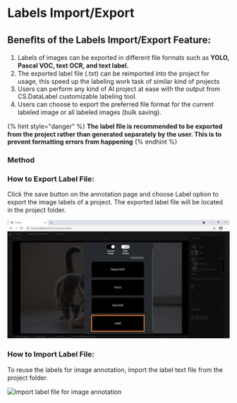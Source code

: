 # Labels Import/Export

## Beneﬁts of the Labels Import/Export Feature:

1. Labels of images can be exported in different ﬁle formats such as **YOLO, Pascal VOC, text OCR, and text label.**
2. The exported label ﬁle \(.txt\) can be reimported into the project for usage, this speed up the labeling work task of similar kind of projects
3. Users can perform any kind of AI project at ease with the output from CS.DataLabel customizable labeling tool.
4. Users can choose to export the preferred ﬁle format for the current labeled image or all labeled images \(bulk saving\).

{% hint style="danger" %}
**The label ﬁle is recommended to be exported from the project rather than generated separately by the user. This is to prevent formatting errors from happening**
{% endhint %}

### Method

### How to Export Label File:

Click the save button on the annotation page and choose Label option to export the image labels of a project. The exported label ﬁle will be located in the project folder.

![](../../.gitbook/assets/1%20%2810%29.jpeg)

### How to Import Label File:

To reuse the labels for image annotation, import the label text ﬁle from the project folder.

![ Import label &#xFB01;le for image annotation](../../.gitbook/assets/import-label.gif)

